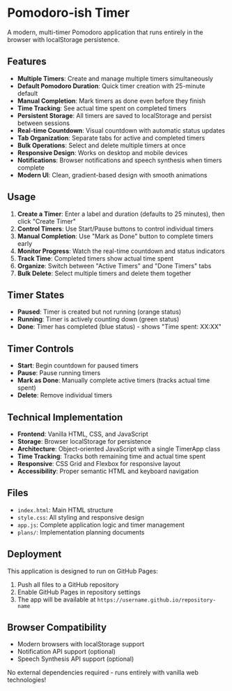 # Pomodoro-ish Timer

A modern, multi-timer Pomodoro application that runs entirely in the browser with localStorage persistence.

## Features

- **Multiple Timers**: Create and manage multiple timers simultaneously
- **Default Pomodoro Duration**: Quick timer creation with 25-minute default
- **Manual Completion**: Mark timers as done even before they finish
- **Time Tracking**: See actual time spent on completed timers
- **Persistent Storage**: All timers are saved to localStorage and persist between sessions
- **Real-time Countdown**: Visual countdown with automatic status updates
- **Tab Organization**: Separate tabs for active and completed timers
- **Bulk Operations**: Select and delete multiple timers at once
- **Responsive Design**: Works on desktop and mobile devices
- **Notifications**: Browser notifications and speech synthesis when timers complete
- **Modern UI**: Clean, gradient-based design with smooth animations

## Usage

1. **Create a Timer**: Enter a label and duration (defaults to 25 minutes), then click "Create Timer"
2. **Control Timers**: Use Start/Pause buttons to control individual timers
3. **Manual Completion**: Use "Mark as Done" button to complete timers early
4. **Monitor Progress**: Watch the real-time countdown and status indicators
5. **Track Time**: Completed timers show actual time spent
6. **Organize**: Switch between "Active Timers" and "Done Timers" tabs
7. **Bulk Delete**: Select multiple timers and delete them together

## Timer States

- **Paused**: Timer is created but not running (orange status)
- **Running**: Timer is actively counting down (green status)  
- **Done**: Timer has completed (blue status) - shows "Time spent: XX:XX"

## Timer Controls

- **Start**: Begin countdown for paused timers
- **Pause**: Pause running timers
- **Mark as Done**: Manually complete active timers (tracks actual time spent)
- **Delete**: Remove individual timers

## Technical Implementation

- **Frontend**: Vanilla HTML, CSS, and JavaScript
- **Storage**: Browser localStorage for persistence
- **Architecture**: Object-oriented JavaScript with a single TimerApp class
- **Time Tracking**: Tracks both remaining time and actual time spent
- **Responsive**: CSS Grid and Flexbox for responsive layout
- **Accessibility**: Proper semantic HTML and keyboard navigation

## Files

- `index.html`: Main HTML structure
- `style.css`: All styling and responsive design
- `app.js`: Complete application logic and timer management
- `plans/`: Implementation planning documents

## Deployment

This application is designed to run on GitHub Pages:

1. Push all files to a GitHub repository
2. Enable GitHub Pages in repository settings
3. The app will be available at `https://username.github.io/repository-name`

## Browser Compatibility

- Modern browsers with localStorage support
- Notification API support (optional)
- Speech Synthesis API support (optional)

No external dependencies required - runs entirely with vanilla web technologies! 
